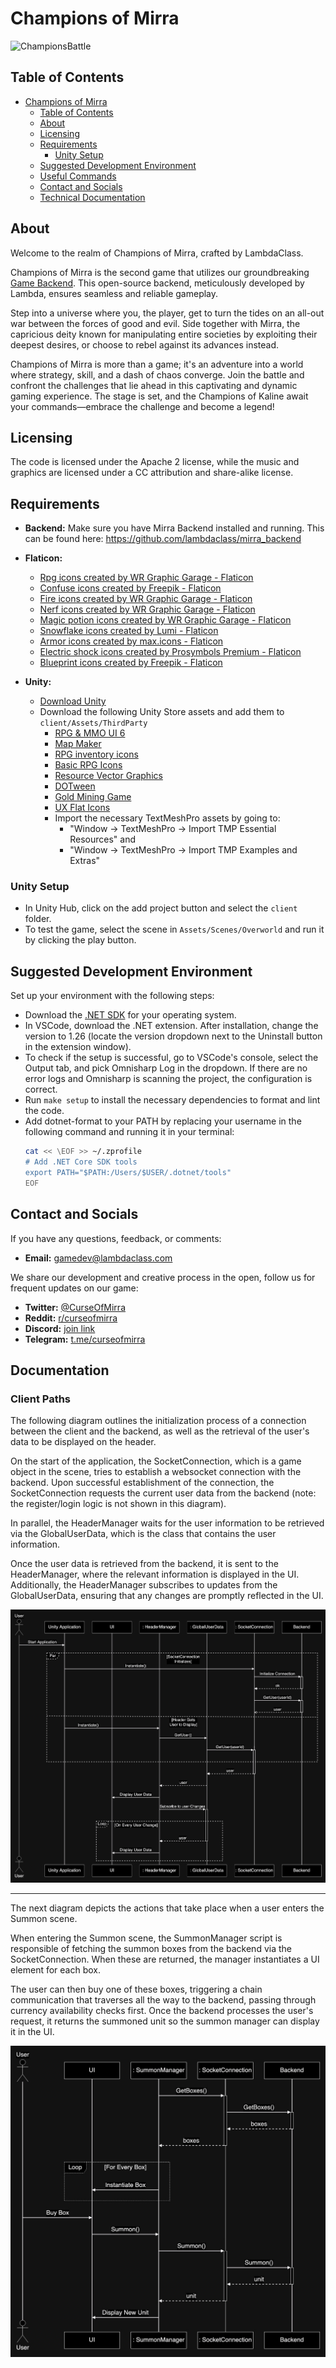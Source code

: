 # Champions of Mirra

<img src="docs/ChampionsBattle.PNG" alt="ChampionsBattle">


## Table of Contents

- [Champions of Mirra](#champions-of-mirra)
  - [Table of Contents](#table-of-contents)
  - [About](#about)
  - [Licensing](#licensing)
  - [Requirements](#requirements)
    - [Unity Setup](#unity-setup)
  - [Suggested Development Environment](#suggested-development-environment)
  - [Useful Commands](#useful-commands)
  - [Contact and Socials](#contact-and-socials)
  - [Technical Documentation](#documentation)

## About

Welcome to the realm of Champions of Mirra, crafted by LambdaClass.

Champions of Mirra is the second game that utilizes our groundbreaking [Game Backend](https://github.com/lambdaclass/game_backend). This open-source backend, meticulously developed by Lambda, ensures seamless and reliable gameplay.

Step into a universe where you, the player, get to turn the tides on an all-out war between the forces of good and evil. Side together with Mirra, the capricious deity known for manipulating entire societies by exploiting their deepest desires, or choose to rebel against its advances instead.

Champions of Mirra is more than a game; it's an adventure into a world where strategy, skill, and a dash of chaos converge. Join the battle and confront the challenges that lie ahead in this captivating and dynamic gaming experience. The stage is set, and the Champions of Kaline await your commands—embrace the challenge and become a legend!



## Licensing

The code is licensed under the Apache 2 license, while the music and graphics are licensed under a CC attribution and share-alike license.

## Requirements

- **Backend:**
Make sure you have Mirra Backend installed and running. This can be found here: https://github.com/lambdaclass/mirra_backend

- **Flaticon:**
	- <a href="https://www.flaticon.com/free-icons/rpg" title="rpg icons">Rpg icons created by WR Graphic Garage - Flaticon</a>
	- <a href="https://www.flaticon.com/free-icons/confuse" title="confuse icons">Confuse icons created by Freepik - Flaticon</a>
	- <a href="https://www.flaticon.com/free-icons/fire" title="fire icons">Fire icons created by WR Graphic Garage - Flaticon</a>
	- <a href="https://www.flaticon.com/free-icons/nerf" title="nerf icons">Nerf icons created by WR Graphic Garage - Flaticon</a>
	- <a href="https://www.flaticon.com/free-icons/magic-potion" title="magic potion icons">Magic potion icons created by WR Graphic Garage - Flaticon</a>
	- <a href="https://www.flaticon.com/free-icons/snowflake" title="snowflake icons">Snowflake icons created by Lumi - Flaticon</a>
	- <a href="https://www.flaticon.com/free-icons/armor" title="armor icons">Armor icons created by max.icons - Flaticon</a>
  - <a href="https://www.flaticon.com/free-icons/electric-shock" title="electric shock icons">Electric shock icons created by Prosymbols Premium - Flaticon</a>
  - <a href="https://www.flaticon.com/free-icons/blueprint" title="blueprint icons">Blueprint icons created by Freepik - Flaticon</a>

- **Unity:**
  - [Download Unity](https://unity.com/unity-hub)
  - Download the following Unity Store assets and add them to `client/Assets/ThirdParty`
    - [RPG & MMO UI 6](https://assetstore.unity.com/packages/2d/gui/rpg-mmo-ui-6-99450)
    - [Map Maker](https://assetstore.unity.com/packages/2d/environments/map-maker-249063)
    - [RPG inventory icons](https://assetstore.unity.com/packages/2d/gui/icons/rpg-inventory-icons-56687#version-current)
    - [Basic RPG Icons](https://assetstore.unity.com/packages/2d/gui/icons/basic-rpg-icons-181301)
    - [Resource Vector Graphics](https://assetstore.unity.com/packages/2d/gui/icons/resource-icons-101998)
    - [DOTween](https://assetstore.unity.com/packages/tools/animation/dotween-hotween-v2-27676)
    - [Gold Mining Game](https://assetstore.unity.com/packages/2d/gui/gold-mining-game-2d-mine-ui-tilset-263856)
    - [UX Flat Icons](https://assetstore.unity.com/packages/2d/gui/icons/ux-flat-icons-free-202525)
    - Import the necessary TextMeshPro assets by going to:
      - "Window -> TextMeshPro -> Import TMP Essential Resources" and
      - "Window -> TextMeshPro -> Import TMP Examples and Extras"

### Unity Setup

- In Unity Hub, click on the add project button and select the `client` folder.
- To test the game, select the scene in `Assets/Scenes/Overworld` and run it by clicking the play button.

## Suggested Development Environment

Set up your environment with the following steps:

- Download the [.NET SDK](https://dotnet.microsoft.com/es-es/download/dotnet/thank-you/sdk-7.0.403-macos-arm64-installer) for your operating system.
- In VSCode, download the .NET extension. After installation, change the version to 1.26 (locate the version dropdown next to the Uninstall button in the extension window).
- To check if the setup is successful, go to VSCode's console, select the Output tab, and pick Omnisharp Log in the dropdown. If there are no error logs and Omnisharp is scanning the project, the configuration is correct.
- Run `make setup` to install the necessary dependencies to format and lint the code.
- Add dotnet-format to your PATH by replacing your username in the following command and running it in your terminal:
  ```bash
  cat << \EOF >> ~/.zprofile
  # Add .NET Core SDK tools
  export PATH="$PATH:/Users/$USER/.dotnet/tools"
  EOF
  ```

## Contact and Socials

If you have any questions, feedback, or comments:

- **Email:** gamedev@lambdaclass.com

We share our development and creative process in the open, follow us for frequent updates on our game:

- **Twitter:** [@CurseOfMirra](https://twitter.com/curseofmirra)
- **Reddit:** [r/curseofmirra](https://www.reddit.com/r/curseofmirra/)
- **Discord:** [join link](https://discord.gg/hxDRsbCpzC)
- **Telegram:** [t.me/curseofmirra](https://t.me/curseofmirra)

## Documentation
### Client Paths

The following diagram outlines the initialization process of a connection between the client and the backend, as well as the retrieval of the user's data to be displayed on the header.

On the start of the application, the SocketConnection, which is a game object in the scene, tries to establish a websocket connection with the backend. Upon successful establishment of the connection, the SocketConnection requests the current user data from the backend (note: the register/login logic is not shown in this diagram).

In parallel, the HeaderManager waits for the user information to be retrieved via the GlobalUserData, which is the class that contains the user information.

Once the user data is retrieved from the backend, it is sent to the HeaderManager, where the relevant information is displayed in the UI. Additionally, the HeaderManager subscribes to updates from the GlobalUserData, ensuring that any changes are promptly reflected in the UI. 

<img src="docs/Header Sequence Diagram.jpg" alt="Header Sequence Diagram">

___

The next diagram depicts the actions that take place when a user enters the Summon scene.

When entering the Summon scene, the SummonManager script is responsible of fetching the summon boxes from the backend via the SocketConnection. When these are returned, the manager instantiates a UI element for each box.

The user can then buy one of these boxes, triggering a chain communication that traverses all the way to the backend, passing through currency availability checks first. Once the backend processes the user's request, it returns the summoned unit so the summon manager can display it in the UI.

<img src="docs/Summon Sequence Diagram.jpg" alt="Summon Sequence Diagram">
